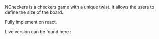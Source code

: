 NCheckers is a checkers game with a unique twist. It allows the users to define the size of the board.

Fully implement on react.

Live version can be found here :
